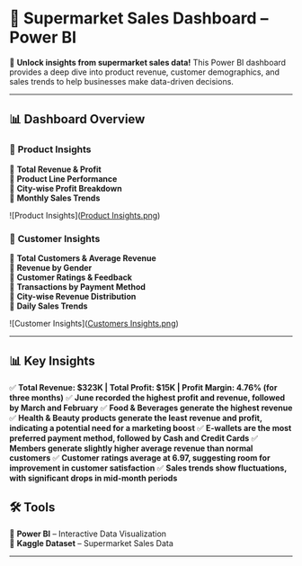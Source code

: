 # 🛒 Supermarket Sales Dashboard – Power BI  

🚀 **Unlock insights from supermarket sales data!** This Power BI dashboard provides a deep dive into product revenue, customer demographics, and sales trends to help businesses make data-driven decisions.  

---

## 📊 **Dashboard Overview**  

### 🏬 **Product Insights**  
🔹 **Total Revenue & Profit**  
🔹 **Product Line Performance**  
🔹 **City-wise Profit Breakdown**  
🔹 **Monthly Sales Trends**  

![Product Insights]([Product Insights.png](https://github.com/Samar-mohammed/Supermarket-Sales-Analysis-Power-BI-Dashboard/blob/main/Product%20Insights.png?raw=true))  

### 👥 **Customer Insights**  
🔹 **Total Customers & Average Revenue**  
🔹 **Revenue by Gender**  
🔹 **Customer Ratings & Feedback**  
🔹 **Transactions by Payment Method**  
🔹 **City-wise Revenue Distribution**  
🔹 **Daily Sales Trends**  

![Customer Insights]([Customers Insights.png](https://github.com/Samar-mohammed/Supermarket-Sales-Analysis-Power-BI-Dashboard/blob/main/Customers%20Insights.png?raw=true))  

---

## 📊 **Key Insights** 
✅ **Total Revenue: $323K | Total Profit: $15K | Profit Margin: 4.76% (for three months)**
✅ **June recorded the highest profit and revenue, followed by March and February**
✅ **Food & Beverages generate the highest revenue**
✅ **Health & Beauty products generate the least revenue and profit, indicating a potential need for a marketing boost**
✅ **E-wallets are the most preferred payment method, followed by Cash and Credit Cards**
✅ **Members generate slightly higher average revenue than normal customers**
✅ **Customer ratings average at 6.97, suggesting room for improvement in customer satisfaction**
✅ **Sales trends show fluctuations, with significant drops in mid-month periods**

## 🛠 **Tools**  
📌 **Power BI** – Interactive Data Visualization  
📌 **Kaggle Dataset** – Supermarket Sales Data  


---

